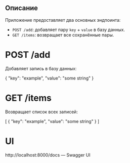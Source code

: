 ## Описание

Приложение предоставляет два основных эндпоинта:

- `POST /add`: добавляет пару `key` + `value` в базу данных.
- `GET /items`: возвращает все сохранённые пары.

# POST /add

Добавляет запись в базу данных:

{
  "key": "example",
  "value": "some string"
}

# GET /items

Возвращает список всех записей:

[
  {
    "key": "example",
    "value": "some string"
  }
]

# UI

http://localhost:8000/docs — Swagger UI
